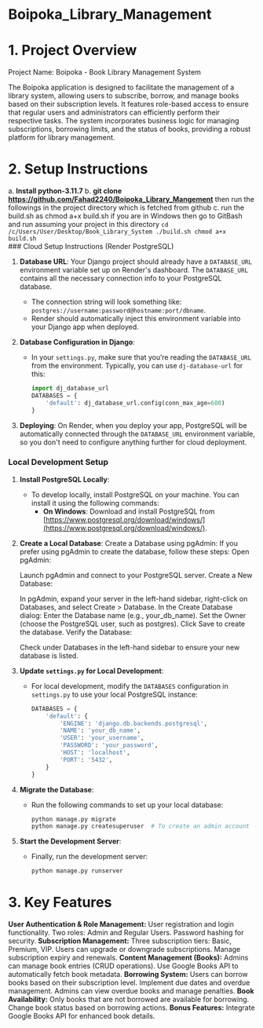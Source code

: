 # Boipoka_Library_Management
# 1. Project Overview
  Project Name: Boipoka - Book Library Management System
		
The Boipoka application is designed to facilitate the management of a library system, allowing users to subscribe, borrow, and manage books based on their subscription levels. It features role-based access to ensure that regular users and administrators can efficiently perform their respective tasks. The system incorporates business logic for managing subscriptions, borrowing limits, and the status of books, providing a robust platform for library management.


# 2. Setup Instructions
   a. **Install python-3.11.7**
   b. **git clone https://github.com/Fahad2240/Boipoka_Library_Mangement**
    then run the followings in the project directory which is fetched from github
   c. run the build.sh as chmod a+x build.sh if you are in Windows then go to GitBash 
	and run assuming your project in this directory
 	```
		cd /c/Users/User/Desktop/Book_Library_System
		./build.sh
	   	chmod a+x build.sh			
	```  					
	    				       ### Cloud Setup Instructions (Render PostgreSQL)
1. **Database URL**: Your Django project should already have a `DATABASE_URL` environment variable set up on Render's dashboard. The `DATABASE_URL` contains all the necessary connection info to your PostgreSQL database.
   - The connection string will look something like: `postgres://username:password@hostname:port/dbname`.
   - Render should automatically inject this environment variable into your Django app when deployed.

2. **Database Configuration in Django**:
   - In your `settings.py`, make sure that you’re reading the `DATABASE_URL` from the environment. Typically, you can use `dj-database-url` for this:
     ```python
     import dj_database_url
     DATABASES = {
         'default': dj_database_url.config(conn_max_age=600)
     }
     ```
3. **Deploying**: On Render, when you deploy your app, PostgreSQL will be automatically connected through the `DATABASE_URL` environment variable, so you don't need to configure anything further for cloud deployment.

### Local Development Setup
1. **Install PostgreSQL Locally**:
   - To develop locally, install PostgreSQL on your machine. You can install it using the following commands:
     - **On Windows**: Download and install PostgreSQL from [https://www.postgresql.org/download/windows/](https://www.postgresql.org/download/windows/).

2. **Create a Local Database**:
   Create a Database using pgAdmin:
	If you prefer using pgAdmin to create the database, follow these steps:
	Open pgAdmin:
	
	Launch pgAdmin and connect to your PostgreSQL server.
	Create a New Database:
	
	In pgAdmin, expand your server in the left-hand sidebar, right-click on Databases, and select Create > Database.
	In the Create Database dialog:
	Enter the Database name (e.g., your_db_name).
	Set the Owner (choose the PostgreSQL user, such as postgres).
	Click Save to create the database.
	Verify the Database:
	
	Check under Databases in the left-hand sidebar to ensure your new database is listed.

3. **Update `settings.py` for Local Development**:
   - For local development, modify the `DATABASES` configuration in `settings.py` to use your local PostgreSQL instance:
     ```python
     DATABASES = {
         'default': {
             'ENGINE': 'django.db.backends.postgresql',
             'NAME': 'your_db_name',
             'USER': 'your_username',
             'PASSWORD': 'your_password',
             'HOST': 'localhost',
             'PORT': '5432',
         }
     }
     ```

4. **Migrate the Database**:
   - Run the following commands to set up your local database:
     ```bash
     python manage.py migrate
     python manage.py createsuperuser  # To create an admin account
     ```

5. **Start the Development Server**:
   - Finally, run the development server:
     ```bash
     python manage.py runserver
     ```
# 3. Key Features

**User Authentication & Role Management:**
	User registration and login functionality.
	Two roles: Admin and Regular Users.
	Password hashing for security.
**Subscription Management:**
	Three subscription tiers: Basic, Premium, VIP.
	Users can upgrade or downgrade subscriptions.
	Manage subscription expiry and renewals.
**Content Management (Books):**
	Admins can manage book entries (CRUD operations).
	Use Google Books API to automatically fetch book metadata.
**Borrowing System:**
	Users can borrow books based on their subscription level.
	Implement due dates and overdue management.
	Admins can view overdue books and manage penalties.
**Book Availability:**
	Only books that are not borrowed are available for borrowing.
	Change book status based on borrowing actions.
**Bonus Features:**
	Integrate Google Books API for enhanced book details.
      						
      						

